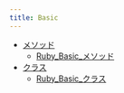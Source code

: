 ```yaml
---
title: Basic
---
```



- [メソッド](n/PGM/Ruby/Basic/メソッド/index.md)
    - [Ruby_Basic_メソッド](/d/2007/03/12/Ruby_Baisc_メソッド.md)
- [クラス](n/PGM/Ruby/Basic/クラス/index.md)
    - [Ruby_Basic_クラス](/d/2022/05/18/Ruby_Basic_クラス.md)




